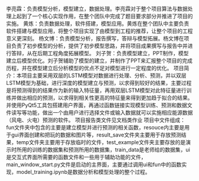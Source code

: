 李亮霖：负责模型分析，模型建立，数据处理。李亮霖对于整个项目算法与数据处理上起到了一个核心实现作用，在整个团队中完成了题目要求部分并推进了项目的实施。
黄炼：负责数据处理，软件搭建，模型应用。黄炼在整个团队中主要负责软件搭建与模型应用，将整个项目实现了由模型到工程的推荐，让整个项目的工程意义更深刻。
杨文博：负责模型分析，报告撰写，答辩与模型拓展。杨文博在项目负责了初步模型的分析，提供了初步模型思路，并将项目成果撰写与报告中并进行答辩，从在后期工程角度拓展模型。
刘子贺：负责模型建立，PPT制作，模型建立后模型优化。刘子贺辅助了模型的建立，并制作了PPT来汇报整个项目的完成历程，并在模型建立后分析模型的优点不足对模型进行一定程度的优化。
项目简介：本项目主要采用双层的LSTM模型对数据进行处理、分析、预测，并以双层LSTM模型为基础，进行深度的模型建立与预测，以求得到较好的结果，主要过程是将预测得到的结果作为新的输入特征量，再用双层LSTM模型对此特征量进行训练并做出相应的预测，以求得到相关性更高的特征量来得到更加趋于拟合的结果。并使用PyQt5工具包搭建用户界面，再通过函数链接实现模型训练、预测和数据文件读写等功能，做出一个由用户进行选择文件或输入数据就可以实施相应能源数据（风电、火电）预测的软件。
项目报告类文件见文档类作业
项目中文件组成：fun文件夹中包含的主要是建立模型并进行预测的相关函数，resouce内主要是用于gui界面创建和把玩的数据和图片等，result_save文件夹主要用于存放预测结果，temp文件夹主要用于存放临时的文件，test_example文件夹主要存放的是演示时所用的训练的数据集和预测所用的数据集，train_data是老师给的数据集，ui是交互式界面所需要的函数文件和一些用于辅助功能的文件，main_window_start.py文件是启动的主界面，主要通过调用ui和fun中的函数实现，model_training.ipynb是数据分析和模型处理的整个过程。
